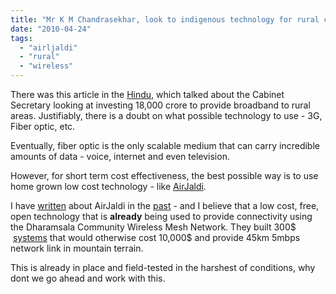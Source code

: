 ```yaml
---
title: "Mr K M Chandrasekhar, look to indigenous technology for rural connectivity"
date: "2010-04-24"
tags: 
  - "airljaldi"
  - "rural"
  - "wireless"
---
```


There was this article in the [Hindu](http://www.thehindubusinessline.com/2010/03/29/stories/2010032951090200.htm), which talked about the Cabinet Secretary looking at investing 18,000 crore to provide broadband to rural areas. Justifiably, there is a doubt on what possible technology to use - 3G, Fiber optic, etc.

Eventually, fiber optic is the only scalable medium that can carry incredible amounts of data - voice, internet and even television.

However, for short term cost effectiveness, the best possible way is to use home grown low cost technology - like [AirJaldi](http://www.airjaldi.org/).

I have [written](http://digitalsarkaar.wordpress.com/2009/09/20/airjaldi-cost-and-terrain-effective-wireless-solution-for-rural-communities/) about AirJaldi in the [past](http://digitalsarkaar.wordpress.com/2009/11/09/are-we-ignoring-homegrown-tech-in-exchange-for-clever-marketing/) - and I believe that a low cost, free, open technology that is **already** being used to provide connectivity using the Dharamsala Community Wireless Mesh Network. They built 300$  [systems](http://drupal.airjaldi.com/node/74) that would otherwise cost 10,000$ and provide 45km 5mbps network link in mountain terrain.

This is already in place and field-tested in the harshest of conditions, why dont we go ahead and work with this.
